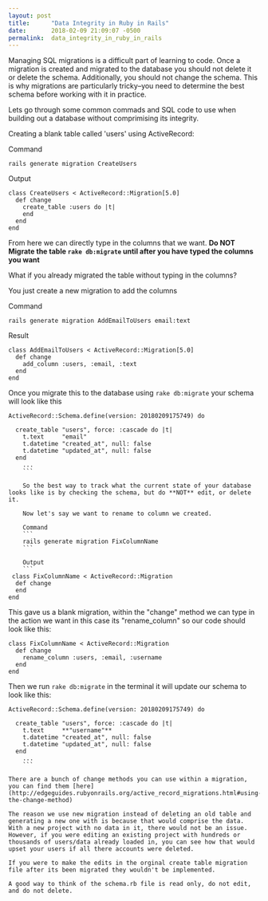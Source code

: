 ```yaml
---
layout: post
title:      "Data Integrity in Ruby in Rails"
date:       2018-02-09 21:09:07 -0500
permalink:  data_integrity_in_ruby_in_rails
---
```



Managing SQL migrations is a difficult part of learning to code. Once a migration is created and migrated to the database you should not delete it or delete the schema. Additionally, you should not change the schema. This is why migrations are particularly tricky–you need to determine the best schema before working with it in practice.

Lets go through some common commads and SQL code to use when building out a database without comprimising its integrity.

Creating a blank table called 'users' using ActiveRecord:

Command
```
rails generate migration CreateUsers
```

Output
```
class CreateUsers < ActiveRecord::Migration[5.0]
  def change
    create_table :users do |t|
    end
  end
end
```

From here we can directly type in the columns that we want. 
**Do NOT Migrate the table ```rake db:migrate``` until after you have typed the columns you want**

What if you already migrated the table without typing in the columns?

You just create a new migration to add the columns 

Command
```
rails generate migration AddEmailToUsers email:text
```

Result
```
class AddEmailToUsers < ActiveRecord::Migration[5.0]
  def change
    add_column :users, :email, :text
  end
end
```

Once you migrate this to the database using ```rake db:migrate``` your schema will look like this

```
ActiveRecord::Schema.define(version: 20180209175749) do

  create_table "users", force: :cascade do |t|
    t.text     "email"
    t.datetime "created_at", null: false
    t.datetime "updated_at", null: false
  end
	...
	```
	
	So the best way to track what the current state of your database looks like is by checking the schema, but do **NOT** edit, or delete it.
	
	Now let's say we want to rename to column we created.
	
	Command
	```
	rails generate migration FixColumnName
	```
	
	Output
	```
 class FixColumnName < ActiveRecord::Migration
  def change
  end
end
```

This gave us a blank migration, within the "change" method we can type in the action we want in this case its "rename_column" so our code should look like this:

```
class FixColumnName < ActiveRecord::Migration
  def change
    rename_column :users, :email, :username
  end
end
```

Then we run ```rake db:migrate``` in the terminal it will update our schema to look like this:

```
ActiveRecord::Schema.define(version: 20180209175749) do

  create_table "users", force: :cascade do |t|
    t.text     **"username"**
    t.datetime "created_at", null: false
    t.datetime "updated_at", null: false
  end
	...
	```

There are a bunch of change methods you can use within a migration, you can find them [here](http://edgeguides.rubyonrails.org/active_record_migrations.html#using-the-change-method)
	
The reason we use new migration instead of deleting an old table and generating a new one with is because that would comprise the data. With a new project with no data in it, there would not be an issue. However, if you were editing an existing project with hundreds or thousands of users/data already loaded in, you can see how that would upset your users if all there accounts were deleted. 

If you were to make the edits in the orginal create table migration file after its been migrated they wouldn't be implemented.

A good way to think of the schema.rb file is read only, do not edit, and do not delete.


	

